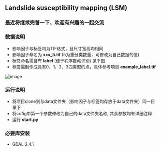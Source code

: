 ## Landslide susceptibility mapping (LSM)
###   最近将继续完善一下、欢迎有兴趣的一起交流
### 数据说明
- 影响因子与标签均为TIF格式，且尺寸宽高均相同
- 影响因子命名为 **xxx_5.tif** (5为重分类数量，可修改为自己数据的值)
- 标签命名需含有 **label** (便于程序自动识别)  见下图
- 标签需制作成具有0、1、2、3四类型的点，具体参考项目 **example_label.tif**

![image](https://user-images.githubusercontent.com/57258378/225853069-a1f1eefe-32d1-46ea-a1ea-13ae98c75581.png)

### 运行说明
- 将项目clone到与data文件夹（影响因子与标签均存放于data文件夹）同一目录下
- 将cofig中第一个参数修改为自己的data文件夹名称, 其余参数均有详细注释
- 运行 **start.py**
### 必要库安装
- GDAL   2.4.1

